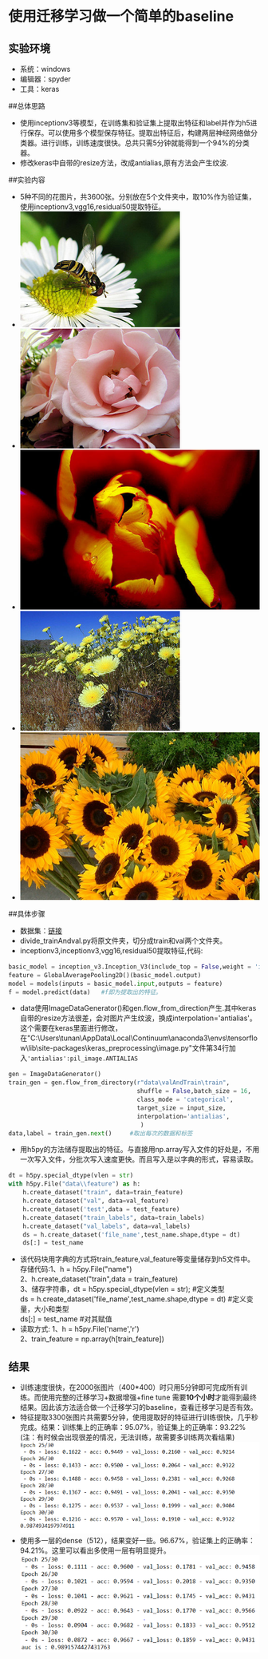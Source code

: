 # 使用迁移学习做一个简单的baseline
## 实验环境
* 系统：windows
* 编辑器：spyder
* 工具：keras  

##总体思路
* 使用inceptionv3等模型，在训练集和验证集上提取出特征和label并作为h5进行保存。可以使用多个模型保存特征。提取出特征后，构建两层神经网络做分类器。进行训练，训练速度很快。总共只需5分钟就能得到一个94%的分类器。
* 修改keras中自带的resize方法，改成antialias,原有方法会产生纹波.  

##实验内容
* 5种不同的花图片，共3600张。分别放在5个文件夹中，取10%作为验证集，使用inceptionv3,vgg16,residual50提取特征。
* ![flower1](flower1.jpg)
* ![flower2](flower2.jpg)
* ![flower3](flower3.jpg)
* ![flower4](flower4.jpg)
* ![flower5](flower5.jpg)

##具体步骤
* 数据集：[链接](http://download.tensorflow.org/example_images/flower_photos.tgz)
* divide_trainAndval.py将原文件夹，切分成train和val两个文件夹。  
* inceptionv3,inceptionv3,vgg16,residual50提取特征,代码:

```python
basic_model = inception_v3.Inception_V3(include_top = False,weight = 'imagenet')
feature = GlobalAveragePooling2D()(basic_model.output)
model = models(inputs = basic_model.input,outputs = feature)
f = model.predict(data)	  #f即为提取出的特征。
```  

* data使用ImageDataGenerator()和gen.flow\_from\_direction产生.其中keras自带的resize方法很差，会对图片产生纹波，换成interpolation='antialias'。这个需要在keras里面进行修改，在"C:\Users\tunan\AppData\Local\Continuum\anaconda3\envs\tensorflow\lib\site-packages\keras_preprocessing\image.py"文件第34行加入`'antialias':pil_image.ANTIALIAS`

```python
gen = ImageDataGenerator()
train_gen = gen.flow_from_directory(r"data\valAndTrain\train",
                                    shuffle = False,batch_size = 16,
                                    class_mode = 'categorical',
                                    target_size = input_size,
                                    interpolation='antialias',
                                     )
data,label = train_gen.next()	  #取出每次的数据和标签
```

* 用h5py的方法储存提取出的特征。与直接用np.array写入文件的好处是，不用一次写入文件，分批次写入速度更快。而且写入是以字典的形式，容易读取。  

```python  #上下对齐，反上斜点。
dt = h5py.special_dtype(vlen = str)
with h5py.File("data\\feature") as h:
    h.create_dataset("train", data=train_feature)
    h.create_dataset("val", data=val_feature) 
    h.create_dataset('test',data = test_feature)
    h.create_dataset("train_labels", data=train_labels)
    h.create_dataset("val_labels", data=val_labels)
    ds = h.create_dataset('file_name',test_name.shape,dtype = dt)
    ds[:] = test_name
```  

* 该代码块用字典的方式将train\_feature,val\_feature等变量储存到h5文件中。  
  存储代码:1、h = h5py.File("name")  
  2、h.create\_dataset("train",data = train\_feature)  
  3、储存字符串，dt = h5py.special\_dtype(vlen = str);   #定义类型  
     ds = h.create\_dataset('file_name',test_name.shape,dtype = dt) #定义变量，大小和类型  
     ds[:] = test_name   #对其赋值
* 读取方式:
  1、h = h5py.File('name','r')  
  2、train\_feature = np.array(h[train_feature])

## 结果  
* 训练速度很快，在2000张图片（400\*400）时只用5分钟即可完成所有训练。而使用完整的迁移学习+数据增强+fine tune 需要**10个小时**才能得到最终结果。因此该方法适合做一个迁移学习的baseline，查看迁移学习是否有效。
* 特征提取3300张图片共需要5分钟，使用提取好的特征进行训练很快，几乎秒完成。结果：训练集上的正确率：95.07%，验证集上的正确率：93.22% (注：有时候会出现很差的情况，无法训练，故需要多训练两次看结果)
![result](result.png)  
* 使用多一层的dense（512），结果变好一些。96.67%，验证集上的正确率：94.21%。这里可以看出多使用一层有明显提升。
![result](result1.png) 


